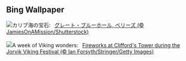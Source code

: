 ## Bing Wallpaper
![](https://www.bing.com/th?id=OHR.BlueBelize_JA-JP4446467431_UHD.jpg&w=1000)カリブ海の宝石:&nbsp;&ensp;[グレート・ブルーホール, ベリーズ (© JamiesOnAMission/Shutterstock)](https://www.bing.com/th?id=OHR.BlueBelize_JA-JP4446467431_UHD.jpg)
<br><br/>
![](https://www.bing.com/th?id=OHR.JorvikVikingFestival2025_EN-GB9947059839_UHD.jpg&w=1000)A week of Viking wonders:&nbsp;&ensp;[Fireworks at Clifford's Tower during the Jorvik Viking Festival (© Ian Forsyth/Stringer/Getty Images)](https://www.bing.com/th?id=OHR.JorvikVikingFestival2025_EN-GB9947059839_UHD.jpg)
<br><br/>
